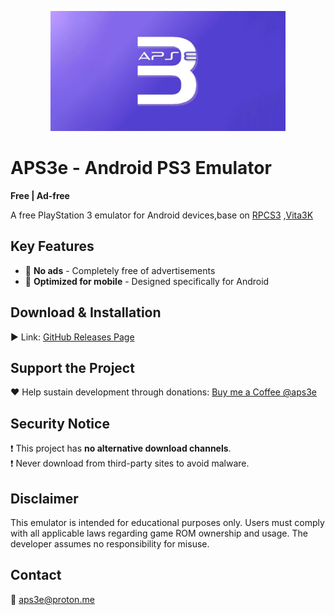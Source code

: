<p align="center">
	<img src="aps3e.android" width="376" height="192" alt="aps3e" />  
</p>

# APS3e - Android PS3 Emulator  
**Free | Ad-free**

A free PlayStation 3 emulator for Android devices,base on [RPCS3](https://github.com/RPCS3/rpcs3) ,[Vita3K](https://github.com/Vita3K/Vita3K)

## Key Features  
- 🚫 **No ads** - Completely free of advertisements    
- 📱 **Optimized for mobile** - Designed specifically for Android  

## Download & Installation  
▶️ Link: [GitHub Releases Page](https://github.com/tinyproot/aps3e/releases)  

## Support the Project  
❤️ Help sustain development through donations: [Buy me a Coffee @aps3e](https://teer.id/aps3e)

## Security Notice  
❗ This project has **no alternative download channels**.  
❗ Never download from third-party sites to avoid malware.

## Disclaimer  
This emulator is intended for educational purposes only. Users must comply with all applicable laws regarding game ROM ownership and usage. The developer assumes no responsibility for misuse.

## Contact  
📧 aps3e@proton.me
